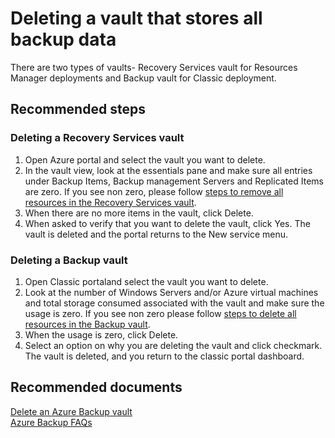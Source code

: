<properties
	pageTitle="How to delete a Recovery Services vault or Backup vault"
	description="Not able to delete a Backup vault or Recovery Services vault"
	service="microsoft.recoveryservices"
	resource="vaults"
	authors="anuragm"
	displayOrder="7"
	selfHelpType="resource"
	supportTopicIds=""
	resourceTags=""
	productPesIds=""
	cloudEnvironments="MoonCake"
/>
# Deleting a vault that stores all backup data
There are two types of vaults- Recovery Services vault for Resources Manager deployments and Backup vault for Classic deployment.
## **Recommended steps**
### **Deleting a Recovery Services vault**
1. Open Azure portal and select the vault you want to delete.
2. In the vault view, look at the essentials pane and make sure all entries under Backup Items, Backup management Servers and Replicated Items are zero. If you see non zero, please follow [steps to remove all resources in the Recovery Services vault](https://docs.azure.cn/backup/backup-azure-delete-vault#deleting-a-recovery-services-vault).
3. When there are no more items in the vault, click Delete.
4. When asked to verify that you want to delete the vault, click Yes.
The vault is deleted and the portal returns to the New service menu.

### **Deleting a Backup vault**
1. Open Classic portaland select the vault you want to delete.
2. Look at the number of Windows Servers and/or Azure virtual machines and total storage consumed associated with the vault and make sure the usage is zero. If you see non zero please follow [steps to delete all resources in the Backup vault](https://docs.azure.cn/backup/backup-azure-delete-vault#delete-a-backup-vault).
3. When the usage is zero, click Delete.
4. Select an option on why you are deleting the vault and click checkmark.
The vault is deleted, and you return to the classic portal dashboard.

## **Recommended documents**
[Delete an Azure Backup vault](https://docs.azure.cn/backup/backup-azure-delete-vault)<br>
[Azure Backup FAQs](https://docs.azure.cn/backup/backup-azure-backup-faq)<br>

